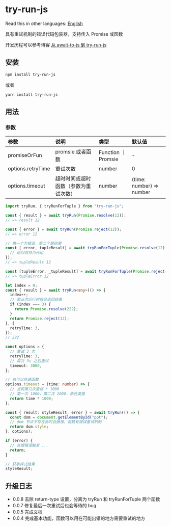 # try-run-js

Read this in other languages:
[English](https://github.com/wsafight/try-run-js/blob/main/README.EN.md)

具有重试机制的错误代码包装器，支持传入 Promise 或函数

开发历程可以参考博客
[从 await-to-js 到 try-run-js](https://github.com/wsafight/personBlog/issues/52)

## 安装

```bash
npm install try-run-js
```

或者

```bash
yarn install try-run-js
```

## 用法

### 参数

| 参数                 | 说明                 | 类型                 | 默认值                      |
| :----------------- | :----------------- | :----------------- | :----------------------- |
| promiseOrFun       | promsie 或者函数       | Function ｜ Promsie | -                        |
| options.retryTime  | 重试次数               | number             | 0                        |
| options.timeout    | 超时时间或超时函数（参数为重试次数） | number             | (time: number) => number |

```ts
import tryRun, { tryRunForTuple } from "try-run-js";

const { result } = await tryRun(Promise.resolve(12));
// => result 12

const { error } = await tryRun(Promise.reject(12));
// => error 12

// 第一个为错误，第二个是结果
const [_error, tupleResult] = await tryRunForTuple(Promise.resolve(12), {
  // 返回信息为元组
});
// => tupleResult 12

const [tupleError, _tupleResult] = await tryRunForTuple(Promise.reject(12));
// => tupleError 12
```

```ts
let index = 0;
const { result } = await tryRun<any>(() => {
  index++;
  // 第三次运行时候会返回结果
  if (index === 3) {
    return Promise.resolve(222);
  }
  return Promise.reject(12);
}, {
  retryTime: 3,
});
// 222

const options = {
  // 重试 3 次
  retryTime: 3,
  // 每次 3s 之后重试
  timeout: 3000,
};

// 也可以传递函数
options.timeout = (time: number) => {
  // 当前第几次重试 * 1000
  // 第一次 1000，第二次 2000，依此类推
  return time * 1000;
};

const { result: styleResult, error } = await tryRun(() => {
  const dom = document.getElementById("ppt");
  // dom 节点不存在此时会报错，函数有错误重试机制
  return dom.style;
}, options);

if (error) {
  // 处理错误触发 ...
  return;
}

// 获取样式结果
styleResult;
```

## 升级日志
- 0.0.8 去除 return-type 设置，分离为 tryRun 和 tryRunForTuple 两个函数
- 0.0.7 修复最后一次重试后也会等待的 bug
- 0.0.5 完成文档
- 0.0.4 完成基本功能，函数可以用在可能出错的地方需要重试的地方
